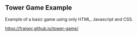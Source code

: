 ## Tower Game Example

Example of a basic game using only HTML, Javascript and CSS.


https://fraigor.github.io/tower-game/





